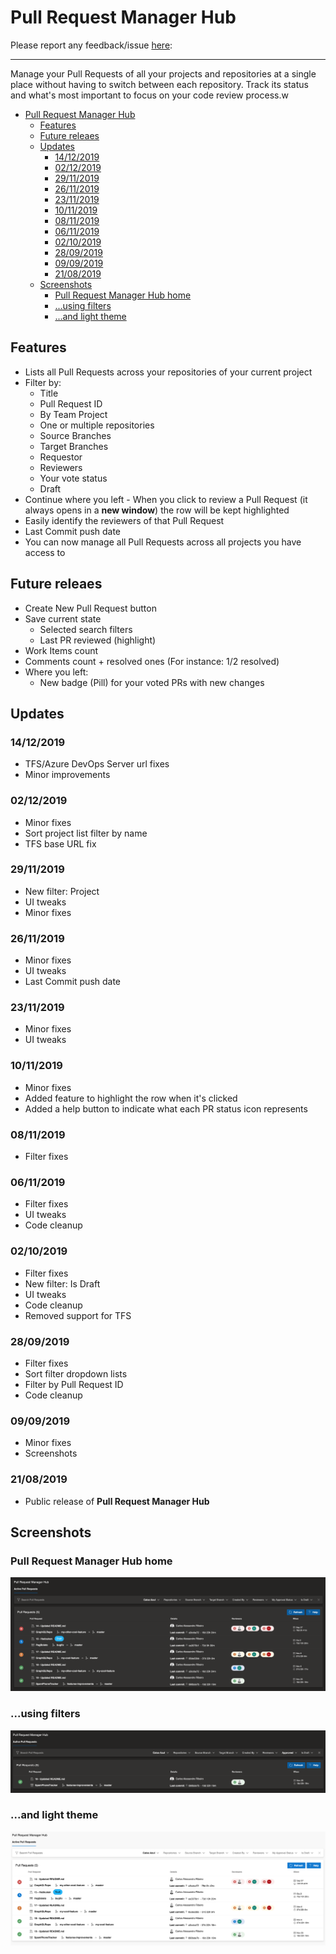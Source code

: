 # Pull Request Manager Hub

Please report any feedback/issue [here](https://github.com/cribeiro84/azure-devops-pull-request-hub):

------

Manage your Pull Requests of all your projects and repositories at a single place without having to switch between each repository. Track its status and what's most important to focus on your code review process.w

- [Pull Request Manager Hub](#pull-request-manager-hub)
  - [Features](#features)
  - [Future releaes](#future-releaes)
  - [Updates](#updates)
    - [14/12/2019](#14122019)
    - [02/12/2019](#02122019)
    - [29/11/2019](#29112019)
    - [26/11/2019](#26112019)
    - [23/11/2019](#23112019)
    - [10/11/2019](#10112019)
    - [08/11/2019](#08112019)
    - [06/11/2019](#06112019)
    - [02/10/2019](#02102019)
    - [28/09/2019](#28092019)
    - [09/09/2019](#09092019)
    - [21/08/2019](#21082019)
  - [Screenshots](#screenshots)
    - [Pull Request Manager Hub home](#pull-request-manager-hub-home)
    - [...using filters](#using-filters)
    - [...and light theme](#and-light-theme)

## Features

- Lists all Pull Requests across your repositories of your current project
- Filter by:
  - Title
  - Pull Request ID
  - By Team Project
  - One or multiple repositories
  - Source Branches
  - Target Branches
  - Requestor
  - Reviewers
  - Your vote status
  - Draft
- Continue where you left - When you click to review a Pull Request (it always opens in a **new window**) the row will be kept highlighted
- Easily identify the reviewers of that Pull Request
- Last Commit push date
- You can now manage all Pull Requests across all projects you have access to

## Future releaes

- Create New Pull Request button
- Save current state
  - Selected search filters
  - Last PR reviewed (highlight)
- Work Items count
- Comments count + resolved ones (For instance: 1/2 resolved)
- Where you left:
  - New badge (Pill) for your voted PRs with new changes

## Updates

### 14/12/2019

- TFS/Azure DevOps Server url fixes
- Minor improvements

### 02/12/2019

- Minor fixes
- Sort project list filter by name
- TFS base URL fix

### 29/11/2019

- New filter: Project
- UI tweaks
- Minor fixes

### 26/11/2019

- Minor fixes
- UI tweaks
- Last Commit push date

### 23/11/2019

- Minor fixes
- UI tweaks

### 10/11/2019

- Minor fixes
- Added feature to highlight the row when it's clicked
- Added a help button to indicate what each PR status icon represents

### 08/11/2019

- Filter fixes

### 06/11/2019

- Filter fixes
- UI tweaks
- Code cleanup

### 02/10/2019

- Filter fixes
- New filter: Is Draft
- UI tweaks
- Code cleanup
- Removed support for TFS

### 28/09/2019

- Filter fixes
- Sort filter dropdown lists
- Filter by Pull Request ID
- Code cleanup

### 09/09/2019

- Minor fixes
- Screenshots

### 21/08/2019

- Public release of **Pull Request Manager Hub**

## Screenshots

### Pull Request Manager Hub home

![Pull Request Manager Hub - No filter](marketplace/screenshots/screenshot-01.png)

### ...using filters

![Pull Request Manager Hub - Filtering](marketplace/screenshots/screenshot-02.png)

### ...and light theme

![Pull Request Manager Hub - Light Theme](marketplace/screenshots/screenshot-03.png)
